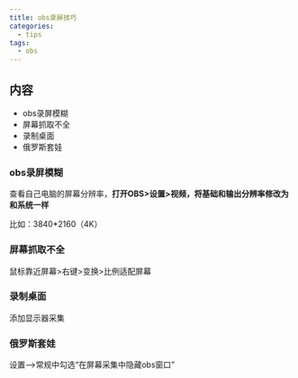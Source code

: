 ```yaml
---
title: obs录屏技巧
categories:
  - tips
tags:
  - obs
---
```

<meta name="referrer" content="no-referrer"/>

## 内容

- obs录屏模糊
- 屏幕抓取不全
- 录制桌面
- 俄罗斯套娃

<!--more-->

### obs录屏模糊

查看自己电脑的屏幕分辨率，**打开OBS>设置>视频，将基础和输出分辨率修改为和系统一样**

比如：3840*2160（4K）

### 屏幕抓取不全

鼠标靠近屏幕>右键>变换>比例适配屏幕

### 录制桌面

添加显示器采集

### 俄罗斯套娃

设置-->常规中勾选“在屏幕采集中隐藏obs窗口”

